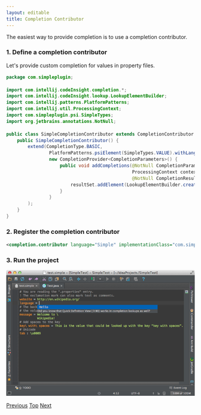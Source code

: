 ```yaml
---
layout: editable
title: Completion Contributor
---
```


<!--
INITIAL_SOURCE https://confluence.jetbrains.com/display/IntelliJIDEA/Completion+Contributor
-->

The easiest way to provide completion is to use a completion contributor.

### 1. Define a completion contributor

Let's provide custom completion for values in property files.

```java
package com.simpleplugin;

import com.intellij.codeInsight.completion.*;
import com.intellij.codeInsight.lookup.LookupElementBuilder;
import com.intellij.patterns.PlatformPatterns;
import com.intellij.util.ProcessingContext;
import com.simpleplugin.psi.SimpleTypes;
import org.jetbrains.annotations.NotNull;

public class SimpleCompletionContributor extends CompletionContributor {
    public SimpleCompletionContributor() {
        extend(CompletionType.BASIC,
                PlatformPatterns.psiElement(SimpleTypes.VALUE).withLanguage(SimpleLanguage.INSTANCE),
                new CompletionProvider<CompletionParameters>() {
                    public void addCompletions(@NotNull CompletionParameters parameters,
                                               ProcessingContext context,
                                               @NotNull CompletionResultSet resultSet) {
                        resultSet.addElement(LookupElementBuilder.create("Hello"));
                    }
                }
        );
    }
}
```

### 2. Register the completion contributor

```xml
<completion.contributor language="Simple" implementationClass="com.simpleplugin.SimpleCompletionContributor"/>
```

### 3. Run the project

![Completion](img/cls_tutorial/completion.png)

[Previous](line_marker_provider.html)
[Top](cls_tutorial.html)
[Next](reference_contributor.html)



